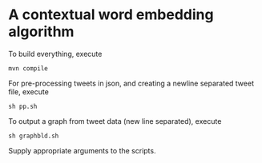 # A contextual word embedding algorithm

To build everything, execute
```
mvn compile
```

For pre-processing tweets in json, and creating a newline separated tweet file, execute
```
sh pp.sh
```

To output a graph from tweet data (new line separated), execute
```
sh graphbld.sh
```

Supply appropriate arguments to the scripts.

